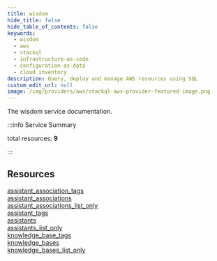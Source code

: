 ```yaml
---
title: wisdom
hide_title: false
hide_table_of_contents: false
keywords:
  - wisdom
  - aws
  - stackql
  - infrastructure-as-code
  - configuration-as-data
  - cloud inventory
description: Query, deploy and manage AWS resources using SQL
custom_edit_url: null
image: /img/providers/aws/stackql-aws-provider-featured-image.png
---
```


The wisdom service documentation.

:::info Service Summary

<div class="row">
<div class="providerDocColumn">
<span>total resources:&nbsp;<b>9</b></span><br />
</div>
</div>

:::

## Resources
<div class="row">
<div class="providerDocColumn">
<a href="/providers/aws/wisdom/assistant_association_tags/">assistant_association_tags</a><br />
<a href="/providers/aws/wisdom/assistant_associations/">assistant_associations</a><br />
<a href="/providers/aws/wisdom/assistant_associations_list_only/">assistant_associations_list_only</a><br />
<a href="/providers/aws/wisdom/assistant_tags/">assistant_tags</a><br />
<a href="/providers/aws/wisdom/assistants/">assistants</a>
</div>
<div class="providerDocColumn">
<a href="/providers/aws/wisdom/assistants_list_only/">assistants_list_only</a><br />
<a href="/providers/aws/wisdom/knowledge_base_tags/">knowledge_base_tags</a><br />
<a href="/providers/aws/wisdom/knowledge_bases/">knowledge_bases</a><br />
<a href="/providers/aws/wisdom/knowledge_bases_list_only/">knowledge_bases_list_only</a>
</div>
</div>